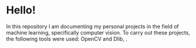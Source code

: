 # Hello!
In this repository I am documenting my personal projects in the field of machine learning, specifically computer vision. To carry out these projects, the following tools were used: OpenCV and Dlib, .
